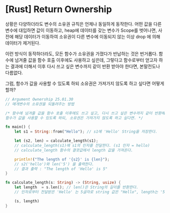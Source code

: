 [Rust] Return Ownership
===

상황은 다양하더라도 변수의 소유권 규칙은 언제나 동일하게 동작한다. 어떤 값을 다른 변수에 대입하면 값이 이동하고, heap에 데이터를 갖는 변수가 Scope를 벗어나면, 사전에 해당 데이터가 이동하여 소유권이 다른 변수에 이동되지 않는 이상 drop 에 의해 데이터가 제거된다.

이런 방식이 동작하더라도, 모든 함수가 소유권을 가졌다가 반납하는 것은 번거롭다. 함수에 넘겨줄 값을 함수 호출 이후에도 사용하고 싶은데, 그렇다고 함수로부터 얻고자 하는 결과에 더해서 이후 다시 쓰고 싶은 변수까지 같이 반환 받아야 한다면, 본말전도나 다름없다.

그럼, 함수가 값을 사용할 수 있도록 하되 소유권은 가져가지 않도록 하고 싶다면 어떻게 할까?

```rust
// Argument Ownership 25.01.30
// 매개변수의 소유권을 되돌려주는 방법

/* 함수에 넘겨줄 값을 함수 호출 이후에도 쓰고 싶고, 다시 쓰고 싶은 변수까지 같이 반환해야 한다면 복잡해진다.
함수가 값을 사용할 수 있도록 하되, 소유권은 가져가지 않도록 하고 싶다면. */

fn main() {
    let s1 = String::from("Hello"); // s1에 'Hello' String을 저장한다.

    let (s2, len) = calculate_length(s1);
    // calculate_length(s1)에 s1의 인자를 전달한다. (s1 인자 = hello)
    // calculate_length 함수의 결괏값에서 length 값을 가져온다.

    println!("The length of '{s2}' is {len}");
    // s2('hello')와 len('5') 을 출력한다.
    // 결과 출력 : "The length of 'Hello' is 5"
}

fn calculate_length(s: String) -> (String, usize) {
    let length  = s.len(); // len()은 String의 길이를 반환한다.
    // 인자로부터 전달받은 'Hello' 는 5글자로 string 값은 "Hello", length는 '5글자' 를 반환한다.

    (s, length)
}
```

